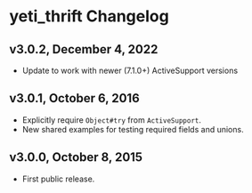 # yeti_thrift Changelog

## v3.0.2, December 4, 2022
- Update to work with newer (7.1.0+) ActiveSupport versions

## v3.0.1, October 6, 2016
- Explicitly require `Object#try` from `ActiveSupport`.
- New shared examples for testing required fields and unions.

## v3.0.0, October 8, 2015
- First public release.
